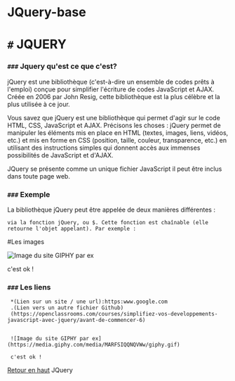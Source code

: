 # JQuery-base

<a name="haut">


# `#` JQUERY
### `###` Jquery qu'est ce que c'est? 

jQuery est une bibliothèque (c'est-à-dire un ensemble de codes prêts à l'emploi) conçue pour simplifier l'écriture de codes JavaScript et AJAX. Créée en 2006 par John Resig, cette bibliothèque est la plus célèbre et la plus utilisée à ce jour.


 Vous savez que jQuery est une bibliothèque qui permet d'agir sur le code HTML, CSS, JavaScript et AJAX. Précisons les choses : jQuery permet de manipuler les éléments mis en place en HTML (textes, images, liens, vidéos, etc.) et mis en forme en CSS (position, taille, couleur, transparence, etc.) en utilisant des instructions simples qui donnent accès aux immenses possibilités de JavaScript et d'AJAX.


JQuery se présente comme un unique fichier JavaScript il peut être inclus dans toute page web.

### `###` Exemple

La bibliothèque jQuery peut être appelée de deux manières différentes :

    via la fonction jQuery, ou $. Cette fonction est chaînable (elle retourne l'objet appelant). Par exemple :

#Les images

 ![Image du site GIPHY par ex](https://media.giphy.com/media/MARFSIQQNQVWw/giphy.gif)
     
c'est ok !

### `###` Les liens

     *(Lien sur un site / une url):https:www.google.com
     .(Lien vers un autre fichier Github)
     (https://openclassrooms.com/courses/simplifiez-vos-developpements-javascript-avec-jquery/avant-de-commencer-6)


     ![Image du site GIPHY par ex](https://media.giphy.com/media/MARFSIQQNQVWw/giphy.gif)

     c'est ok !

 [Retour en haut](#haut)
 JQuery
